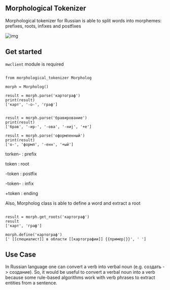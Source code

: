 ## Morphological Tokenizer

Morphological tokenizer for Russian is able to split words into morphemes: prefixes, roots, infixes and postfixes 

![img](https://sun4-16.userapi.com/NGih2EKrWiPGqxnM2UvrBHrqgK2RcifpL_ADxw/GsPww6CXevs.jpg)

## Get started

``` mwclient ``` module is required 


```

from morphological_tokenizer Morpholog

morph = Morpholog()

result = morph.parse('картограф')
print(result)
['карт', '-о-', 'граф']


result = morph.parse('бравирование')
print(result)
['брав', '-ир-', '-ова', '-ниj', '+е']

result = morph.parse('оформленный')
print(result)
['о-', 'формл', '-енн', '+ый']

```

torken- : prefix

token : root

-token : postfix

-token- : infix

+token : ending

Also, Morpholog class is able to define a word and extract a root

```

result = morph.get_roots('картограф')
result
['карт', 'граф']

morph.define('картограф')
[' [[специалист]] в области [[картографии]] {{пример|}}', ' ']

```

## Use Case

In Russian language one can convert a verb into verbal noun (e.g. создать -> создание). So, it would be useful to 
convert a verbal noun into a verb because some rule-based algorithms work with verb phrases to extract entities from 
a sentence.
